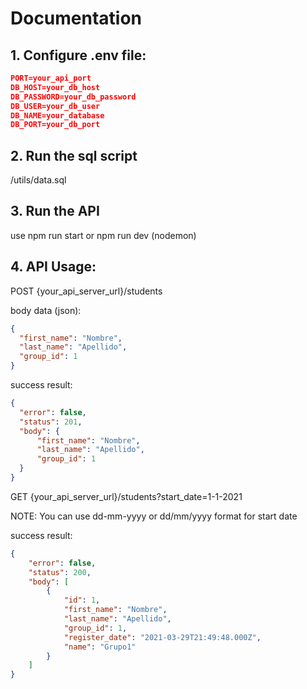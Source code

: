 # Documentation  


## 1. Configure .env file:  

```json
PORT=your_api_port
DB_HOST=your_db_host
DB_PASSWORD=your_db_password
DB_USER=your_db_user
DB_NAME=your_database
DB_PORT=your_db_port

```

## 2. Run the sql script 

/utils/data.sql

## 3. Run the API

  use npm run start or npm run dev (nodemon)

## 4. API Usage:  

POST {your_api_server_url}/students

body data (json):
```json
{
  "first_name": "Nombre",
  "last_name": "Apellido",
  "group_id": 1
}

```

success result: 

```json
{
  "error": false,
  "status": 201,
  "body": {
      "first_name": "Nombre",
      "last_name": "Apellido",
      "group_id": 1
  }
}
```

GET {your_api_server_url}/students?start_date=1-1-2021

NOTE: You can use dd-mm-yyyy or dd/mm/yyyy format for start date

success result:

```json
{
    "error": false,
    "status": 200,
    "body": [
        {
            "id": 1,
            "first_name": "Nombre",
            "last_name": "Apellido",
            "group_id": 1,
            "register_date": "2021-03-29T21:49:48.000Z",
            "name": "Grupo1"
        }
    ]
}
```
